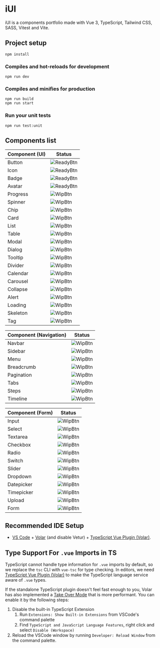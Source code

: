 # iUI

iUI is a components portfolio made with Vue 3, TypeScript, Tailwind CSS, SASS, Vitest and Vite.

## Project setup

```
npm install
```

### Compiles and hot-reloads for development

```
npm run dev
```

### Compiles and minifies for production

```
npm run build
npm run start
```

### Run your unit tests

```
npm run test:unit
```

## Components list

| Component (UI) | Status      |
| -------------- | ----------- |
| Button         | ![ReadyBtn] |
| Icon           | ![ReadyBtn] |
| Badge          | ![ReadyBtn] |
| Avatar         | ![ReadyBtn] |
| Progress       | ![WipBtn]   |
| Spinner        | ![WipBtn]   |
| Chip           | ![WipBtn]   |
| Card           | ![WipBtn]   |
| List           | ![WipBtn]   |
| Table          | ![WipBtn]   |
| Modal          | ![WipBtn]   |
| Dialog         | ![WipBtn]   |
| Tooltip        | ![WipBtn]   |
| Divider        | ![WipBtn]   |
| Calendar       | ![WipBtn]   |
| Carousel       | ![WipBtn]   |
| Collapse       | ![WipBtn]   |
| Alert          | ![WipBtn]   |
| Loading        | ![WipBtn]   |
| Skeleton       | ![WipBtn]   |
| Tag            | ![WipBtn]   |

| Component (Navigation) | Status    |
| ---------------------- | --------- |
| Navbar                 | ![WipBtn] |
| Sidebar                | ![WipBtn] |
| Menu                   | ![WipBtn] |
| Breadcrumb             | ![WipBtn] |
| Pagination             | ![WipBtn] |
| Tabs                   | ![WipBtn] |
| Steps                  | ![WipBtn] |
| Timeline               | ![WipBtn] |

| Component (Form) | Status    |
| ---------------- | --------- |
| Input            | ![WipBtn] |
| Select           | ![WipBtn] |
| Textarea         | ![WipBtn] |
| Checkbox         | ![WipBtn] |
| Radio            | ![WipBtn] |
| Switch           | ![WipBtn] |
| Slider           | ![WipBtn] |
| Dropdown         | ![WipBtn] |
| Datepicker       | ![WipBtn] |
| Timepicker       | ![WipBtn] |
| Upload           | ![WipBtn] |
| Form             | ![WipBtn] |

## Recommended IDE Setup

- [VS Code](https://code.visualstudio.com/) + [Volar](https://marketplace.visualstudio.com/items?itemName=Vue.volar) (and disable Vetur) + [TypeScript Vue Plugin (Volar)](https://marketplace.visualstudio.com/items?itemName=Vue.vscode-typescript-vue-plugin).

## Type Support For `.vue` Imports in TS

TypeScript cannot handle type information for `.vue` imports by default, so we replace the `tsc` CLI with `vue-tsc` for type checking. In editors, we need [TypeScript Vue Plugin (Volar)](https://marketplace.visualstudio.com/items?itemName=Vue.vscode-typescript-vue-plugin) to make the TypeScript language service aware of `.vue` types.

If the standalone TypeScript plugin doesn't feel fast enough to you, Volar has also implemented a [Take Over Mode](https://github.com/johnsoncodehk/volar/discussions/471#discussioncomment-1361669) that is more performant. You can enable it by the following steps:

1. Disable the built-in TypeScript Extension
   1. Run `Extensions: Show Built-in Extensions` from VSCode's command palette
   2. Find `TypeScript and JavaScript Language Features`, right click and select `Disable (Workspace)`
2. Reload the VSCode window by running `Developer: Reload Window` from the command palette.

[ReadyBtn]: https://img.shields.io/badge/Ready!-37a779?style=for-the-badge
[WipBtn]: https://img.shields.io/badge/WIP-105090?style=for-the-badge
